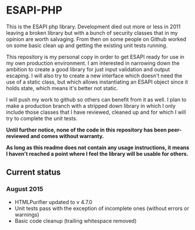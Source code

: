 # ESAPI-PHP

This is the ESAPI php library. Development died out more or less in 2011 leaving a broken library but with a bunch of security classes that in my opinion are worth salvaging. From then on some people on Github worked on some basic clean up and getting the existing unit tests running.

This repository is my personal copy in order to get ESAPI ready for use in my own production environment. I am interested in narrowing down the ambition to create a good library for just input validation and output escaping. I will also try to create a new interface which doesn't need the use of a static class, but which allows instantiating an ESAPI object since it holds state, which means it's better not static.

I will push my work to github so others can benefit from it as well. I plan to make a production branch with a stripped down library in which I only include those classes that I have reviewed, cleaned up and for which I will try to complete the unit tests.

**Until further notice, none of the code in this repository has been peer-reviewed and comes without warranty.**

**As long as this readme does not contain any usage instructions, it means I haven't reached a point where I feel the library will be usable for others.**

## Current status

### August 2015

- HTMLPurifier updated to v 4.7.0
- Unit tests pass with the exception of incomplete ones (without errors or warnings)
- Basic code cleanup (trailing whitespace removed)
